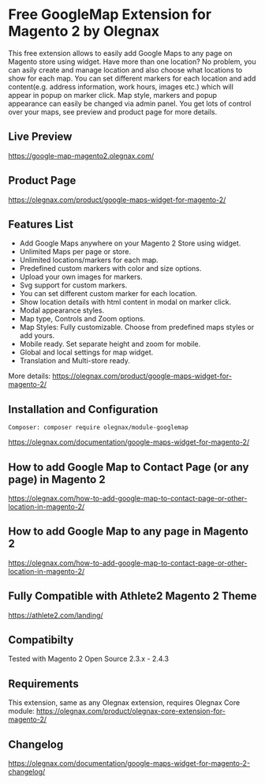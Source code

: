 # Free GoogleMap Extension for Magento 2 by Olegnax
This free extension allows to easily add Google Maps to any page on Magento store using widget. Have more than one location? No problem, you can asily create and manage location and also choose what locations to show for each map. You can set different markers for each location and add content(e.g. address information, work hours, images etc.) which will appear in popup on marker click. Map style, markers and popup appearance can easily be changed via admin panel. You get lots of control over your maps, see preview and product page for more details.

## Live Preview

https://google-map-magento2.olegnax.com/

## Product Page
https://olegnax.com/product/google-maps-widget-for-magento-2/

## Features List

 - Add Google Maps anywhere on your Magento 2 Store using widget.
 - Unlimited Maps per page or store.
 - Unlimited locations/markers for each map.
 - Predefined custom markers with color and size options.
 - Upload your own images for markers.
 - Svg support for custom markers.
 - You can set different custom marker for each location.
 - Show location details with html content in modal on marker click.
 - Modal appearance styles.
 - Map type, Controls and Zoom options.
 - Map Styles: Fully customizable. Choose from predefined maps styles or add yours.
 - Mobile ready. Set separate height and zoom for mobile.
 - Global and local settings for map widget.
 - Translation and Multi-store ready.
 
 More details: https://olegnax.com/product/google-maps-widget-for-magento-2/

## Installation and Configuration

``Composer: composer require olegnax/module-googlemap``

https://olegnax.com/documentation/google-maps-widget-for-magento-2/


## How to add Google Map to Contact Page (or any page) in Magento 2

https://olegnax.com/how-to-add-google-map-to-contact-page-or-other-location-in-magento-2/

## How to add Google Map to any page in Magento 2

https://olegnax.com/how-to-add-google-map-to-contact-page-or-other-location-in-magento-2/

## Fully Compatible with Athlete2 Magento 2 Theme

https://athlete2.com/landing/

## Compatibilty

Tested with Magento 2 Open Source 2.3.x - 2.4.3

## Requirements

This extension, same as any Olegnax extension, requires Olegnax Core module: 
https://olegnax.com/product/olegnax-core-extension-for-magento-2/

## Changelog

https://olegnax.com/documentation/google-maps-widget-for-magento-2-changelog/
